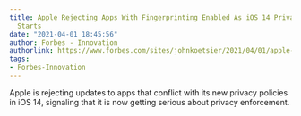 ```yaml
---
title: Apple Rejecting Apps With Fingerprinting Enabled As iOS 14 Privacy Enforcement
  Starts
date: "2021-04-01 18:45:56"
author: Forbes - Innovation
authorlink: https://www.forbes.com/sites/johnkoetsier/2021/04/01/apple-rejecting-apps-with-fingerprinting-enabled-as-ios-14-privacy-enforcement-starts/
tags:
- Forbes-Innovation
---
```

Apple is rejecting updates to apps that conflict with its new privacy policies in iOS 14, signaling that it is now getting serious about privacy enforcement.